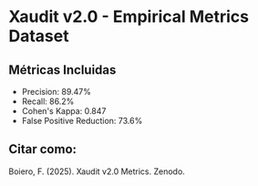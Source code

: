 # Xaudit v2.0 - Empirical Metrics Dataset

## Métricas Incluidas
- Precision: 89.47%
- Recall: 86.2%
- Cohen's Kappa: 0.847
- False Positive Reduction: 73.6%

## Citar como:
Boiero, F. (2025). Xaudit v2.0 Metrics. Zenodo.
